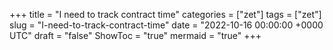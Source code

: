 +++
title = "I need to track contract time"
categories = ["zet"]
tags = ["zet"]
slug = "I-need-to-track-contract-time"
date = "2022-10-16 00:00:00 +0000 UTC"
draft = "false"
ShowToc = "true"
mermaid = "true"
+++

